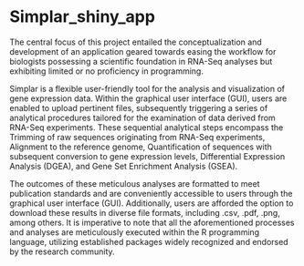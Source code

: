 # Simplar_shiny_app

The central focus of this project entailed the conceptualization
and development of an application geared towards easing the
workflow for biologists possessing a scientific foundation in
RNA-Seq analyses but exhibiting limited or no proficiency in
programming.

Simplar is a flexible user-friendly tool for the analysis and visualization
of gene expression data. Within the graphical user interface (GUI), users are enabled
to upload pertinent files, subsequently triggering a series of analytical procedures
tailored for the examination of data derived from RNA-Seq
experiments. These sequential analytical steps encompass the
Trimming of raw sequences originating from RNA-Seq
experiments, Alignment to the reference genome,
Quantification of sequences with subsequent conversion to
gene expression levels, Differential Expression Analysis (DGEA), and
Gene Set Enrichment Analysis (GSEA).

The outcomes of these meticulous analyses are formatted to
meet publication standards and are conveniently accessible to
users through the graphical user interface (GUI). Additionally,
users are afforded the option to download these results in
diverse file formats, including .csv, .pdf, .png, among others.
It is imperative to note that all the aforementioned processes
and analyses are meticulously executed within the R
programming language, utilizing established packages widely
recognized and endorsed by the research community.

